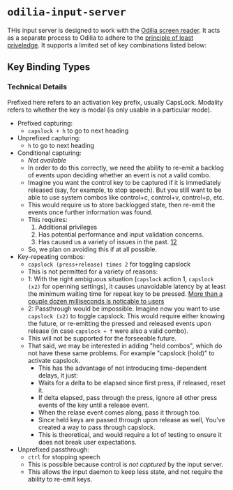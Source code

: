 # `odilia-input-server`

THis input server is designed to work with the [Odilia screen reader](https://odilia.app/).
It acts as a separate process to Odilia to adhere to the [principle of least priveledge](https://en.wikipedia.org/wiki/Principle_of_least_privilege).
It supports a limited set of key combinations listed below:

## Key Binding Types

### Technical Details

Prefixed here refers to an activation key prefix, usually CapsLock.
Modality refers to whether the key is modal (is only usable in a particular mode).

- Prefixed capturing:
	- `capslock + h` to go to next heading
- Unprefixed capturing:
	- `h` to go to next heading
- Conditional capturing:
	- _Not available_
	- In order to do this correctly, we need the ability to re-emit a backlog of events upon deciding whether an event is not a valid combo.
	- Imagine you want the control key to be captured if it is immediately released (say, for example, to stop speech). But you still want to be able to use system combos like control+c, control+v, control+p, etc.
	- This would require us to store backlogged state, then re-emit the events once further information was found.
	- This requires:
		1. Additional privileges
		2. Has potential performance and input validation concerns.
		3. Has caused us a variety of issues in the past. [1](https://github.com/odilia-app/odilia/issues/20)[2](https://github.com/odilia-app/odilia/issues/63)
	- So, we plan on avoiding this if at all possible.
- Key-repeating combos:
	- `capslock (press+release) times 2` for toggling capslock
	- This is not permitted for a variety of reasons:
	- 1: With the right ambiguous situation (`capslock` action 1, `capslock (x2)` for openning settings), it causes unavoidable latency by at least the minimum waiting time for repeat key to be pressed. [More than a couple dozen milliseconds is noticable to users](https://dl.acm.org/doi/fullHtml/10.1145/3678299.3678331)
	- 2: Passthrough would be impossible. Imagine now you want to use `capslock (x2)` to toggle capslock. This would require either knowing the future, or re-emitting the pressed and released events upon release (in case `capslock + f` were also a valid combo).
	- This will not be supported for the forseeable future.
	- That said, we may be interested in adding "held combos", which do not have these same problems. For example "capslock (hold)" to activate capslock.
		- This has the advantage of not introducing time-dependent delays, it just:
		- Waits for a delta to be elapsed since first press, if released, reset it.
		- If delta elapsed, pass through the press, ignore all other press events of the key until a release event.
		- When the relase event comes along, pass it through too.
		- Since held keys are passed through upon release as well, You've created a way to pass through capslock.
		- This is theoretical, and would require a lot of testing to ensure it does not break user expectations.
- Unprefixed passthrough:
	- `ctrl` for stopping speech
	- This is possible because control is _not captured_ by the input server.
	- This allows the input daemon to keep less state, and not require the ability to re-emit keys.


